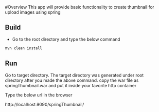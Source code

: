 #Overview
This app will provide basic functionality to create thumbnail for upload images
using spring

## Build

* Go to the root directory and type the below command

```sh
mvn clean install
```

## Run
Go to target directory. The target directory was generated under root directory after you made the above command. copy the war file as springThumbnail.war and put it inside your favorite http container

Type the below url in the browser

http://localhost:9090/springThumbnail/